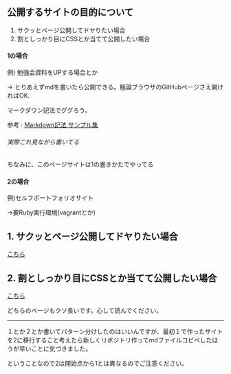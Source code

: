 ## 公開するサイトの目的について
1. サクッとページ公開してドヤりたい場合 
2. 割としっかり目にCSSとか当てて公開したい場合

#### 1の場合
例) 勉強会資料をUPする場合とか 

→ とりあえずmdを書いたら公開できる。極論ブラウザのGitHubページさえ開ければOK. 

マークダウン記法でググろう。 

参考 : [Markdown記法 サンプル集](https://qiita.com/tbpgr/items/989c6badefff69377da7)
###### 実際これ見ながら書いてる
ちなみに、このページサイトは1の書きかたでやってる

#### 2の場合
例)セルフポートフォリオサイト 

→要Ruby実行環境(vagrantとか)


## 1. サクッとページ公開してドヤりたい場合 
[こちら](https://nnn-kakimoto.github.io/study_jekyll_on_ghp/easy_mode)

## 2. 割としっかり目にCSSとか当てて公開したい場合
[こちら](https://nnn-kakimoto.github.io/study_jekyll_on_ghp/normal_mode)

どちらのページもクソ長いです。心して読んでください。

---
１とか２とか書いてパターン分けしたのはいいんですが、最初１で作ったサイトを2に移行すること考えたら新しくリポジトリ作ってmdファイルコピペしたほうが早いことに気づきました。 

ということなので2は開始点から1とは異なるのでご注意ください。
